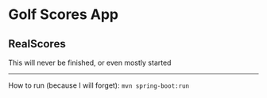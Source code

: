 # Golf Scores App #
## RealScores ##
This will never be finished, or even mostly started
- - - -
How to run (because I will forget): `mvn spring-boot:run`